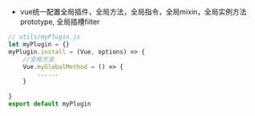 * vue统一配置全局插件，全局方法，全局指令，全局mixin，全局实例方法prototype, 全局插槽filter

```js
// utils/myPlugin.js
let myPlugin = {}
myPlugin.install = (Vue, options) => {
    //全局方法
    Vue.myGlobalMethod = () => {
        ......
    }   
       
}
export default myPlugin
```

